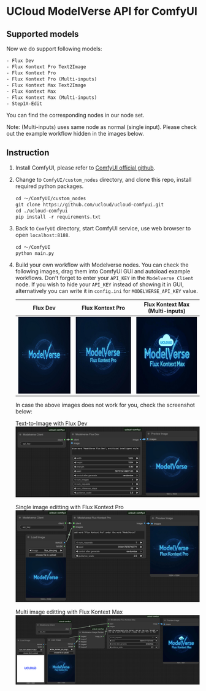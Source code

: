 # UCloud ModelVerse API for ComfyUI

## Supported models

Now we do support following models:

    - Flux Dev
    - Flux Kontext Pro Text2Image
    - Flux Kontext Pro 
    - Flux Kontext Pro (Multi-inputs)
    - Flux Kontext Max Text2Image
    - Flux Kontext Max 
    - Flux Kontext Max (Multi-inputs)
    - Step1X-Edit

You can find the corresponding nodes in our node set.

Note: (Multi-inputs) uses same node as normal (single input). Please check out the example workflow hidden in the images below.

## Instruction

1. Install ComfyUI, please refer to [ComfyUI official github](https://github.com/comfyanonymous/ComfyUI).

2. Change to `ComfyUI/custom_nodes` directory, and clone this repo, install required python packages.

    ```
    cd ～/ComfyUI/custom_nodes
    git clone https://github.com/ucloud/ucloud-comfyui.git
    cd ./ucloud-comfyui
    pip install -r requirements.txt
    ```

3. Back to `ComfyUI` directory, start ComfyUI service, use web browser to open `localhost:8188`.

    ```
    cd ～/ComfyUI
    python main.py
    ```

4. Build your own workflow with Modelverse nodes. You can check the following images, drag them into ComfyUI GUI and autoload example workflows. Don't forget to enter your `API_KEY` in the `Modelverse Client` node. If you wish to hide your `API_KEY` instead of showing it in GUI, alternatively you can write it in `config.ini` for `MODELVERSE_API_KEY` value.

    | Flux Dev | Flux Kontext Pro | Flux Kontext Max (Multi-inputs) |
    |:-:|:-:|:-:|
    | <img src="assets/flux_dev.png"  width="200" height="200"> | <img src="assets/flux_kontext_pro_single.png"  width="200" height="200"> | <img src="assets/flux_kontext_max_multi.png"  width="200" height="200"> |

    In case the above images does not work for you, check the screenshot below:

    Text-to-Image with Flux Dev
    ![Text-to-Image](assets/screenshot-flux_dev.png)

    Single image editting with Flux Kontext Pro
    ![single-input](assets/screenshot-flux_kontext_pro.png)

    Multi image editting with Flux Kontext Max
    ![Multi-inputs](assets/screenshot-flux_kontext_max.png)

    